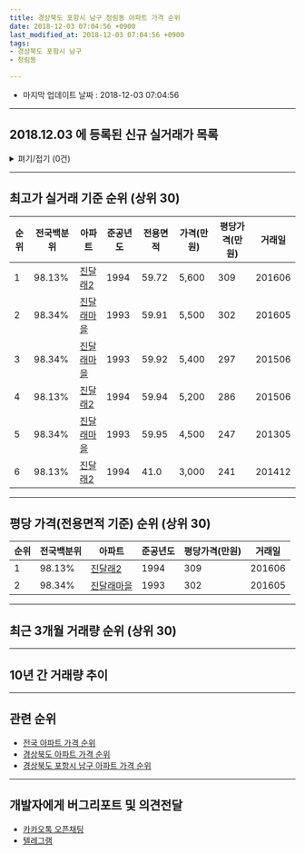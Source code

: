 ```yaml
---
title: 경상북도 포항시 남구 청림동 아파트 가격 순위
date: 2018-12-03 07:04:56 +0900
last_modified_at: 2018-12-03 07:04:56 +0900
tags:
- 경상북도 포항시 남구
- 청림동

---
```


* 마지막 업데이트 날짜 : 2018-12-03 07:04:56

---

## 2018.12.03 에 등록된 신규 실거래가 목록

<details>
<summary>펴기/접기 (0건)</summary>
<div markdown="1">

|아파트|전국백분위|준공년도|전용면적|가격(만원)|평당가격(만원)|거래일|
|---|---|---|---|---|---|---|
|없음|||||||


</div>
</details>

---

## 최고가 실거래 기준 순위 (상위 30)


|순위|전국백분위|아파트|준공년도|전용면적|가격(만원)|평당가격(만원)|거래일|
|---|---|---|---|---|---|---|---|
|1|98.13%|[진달래2](https://search.naver.com/search.naver?query=%EA%B2%BD%EC%83%81%EB%B6%81%EB%8F%84+%ED%8F%AC%ED%95%AD%EC%8B%9C+%EB%82%A8%EA%B5%AC+%EC%B2%AD%EB%A6%BC%EB%8F%99+%EC%A7%84%EB%8B%AC%EB%9E%982)|1994|59.72|5,600|309|201606|
|2|98.34%|[진달래마을](https://search.naver.com/search.naver?query=%EA%B2%BD%EC%83%81%EB%B6%81%EB%8F%84+%ED%8F%AC%ED%95%AD%EC%8B%9C+%EB%82%A8%EA%B5%AC+%EC%B2%AD%EB%A6%BC%EB%8F%99+%EC%A7%84%EB%8B%AC%EB%9E%98%EB%A7%88%EC%9D%84)|1993|59.91|5,500|302|201605|
|3|98.34%|[진달래마을](https://search.naver.com/search.naver?query=%EA%B2%BD%EC%83%81%EB%B6%81%EB%8F%84+%ED%8F%AC%ED%95%AD%EC%8B%9C+%EB%82%A8%EA%B5%AC+%EC%B2%AD%EB%A6%BC%EB%8F%99+%EC%A7%84%EB%8B%AC%EB%9E%98%EB%A7%88%EC%9D%84)|1993|59.92|5,400|297|201506|
|4|98.13%|[진달래2](https://search.naver.com/search.naver?query=%EA%B2%BD%EC%83%81%EB%B6%81%EB%8F%84+%ED%8F%AC%ED%95%AD%EC%8B%9C+%EB%82%A8%EA%B5%AC+%EC%B2%AD%EB%A6%BC%EB%8F%99+%EC%A7%84%EB%8B%AC%EB%9E%982)|1994|59.94|5,200|286|201506|
|5|98.34%|[진달래마을](https://search.naver.com/search.naver?query=%EA%B2%BD%EC%83%81%EB%B6%81%EB%8F%84+%ED%8F%AC%ED%95%AD%EC%8B%9C+%EB%82%A8%EA%B5%AC+%EC%B2%AD%EB%A6%BC%EB%8F%99+%EC%A7%84%EB%8B%AC%EB%9E%98%EB%A7%88%EC%9D%84)|1993|59.95|4,500|247|201305|
|6|98.13%|[진달래2](https://search.naver.com/search.naver?query=%EA%B2%BD%EC%83%81%EB%B6%81%EB%8F%84+%ED%8F%AC%ED%95%AD%EC%8B%9C+%EB%82%A8%EA%B5%AC+%EC%B2%AD%EB%A6%BC%EB%8F%99+%EC%A7%84%EB%8B%AC%EB%9E%982)|1994|41.0|3,000|241|201412|


---

## 평당 가격(전용면적 기준) 순위 (상위 30)


|순위|전국백분위|아파트|준공년도|평당가격(만원)|거래일|
|---|---|---|---|---|---|
|1|98.13%|[진달래2](https://search.naver.com/search.naver?query=%EA%B2%BD%EC%83%81%EB%B6%81%EB%8F%84+%ED%8F%AC%ED%95%AD%EC%8B%9C+%EB%82%A8%EA%B5%AC+%EC%B2%AD%EB%A6%BC%EB%8F%99+%EC%A7%84%EB%8B%AC%EB%9E%982)|1994|309|201606|
|2|98.34%|[진달래마을](https://search.naver.com/search.naver?query=%EA%B2%BD%EC%83%81%EB%B6%81%EB%8F%84+%ED%8F%AC%ED%95%AD%EC%8B%9C+%EB%82%A8%EA%B5%AC+%EC%B2%AD%EB%A6%BC%EB%8F%99+%EC%A7%84%EB%8B%AC%EB%9E%98%EB%A7%88%EC%9D%84)|1993|302|201605|


---

## 최근 3개월 거래량 순위 (상위 30)


<div style="width:100%;">
    <canvas id="deal_count_ranking" height="250"></canvas>
</div>


<script>
new Chart(document.getElementById("deal_count_ranking"), {
    type: 'horizontalBar',
    data: {
        labels: ['진달래마을', '진달래2'],
        datasets: [{
            label: '실거래 수',
            data: [2, 2],
            borderColor: "rgba(255, 0, 128, 1)",
            backgroundColor: "rgba(255, 0, 128, 0.5)",
            fill: false,
        }]
    },
    options: {
        responsive: true,
        title: {
            display: true,
            text: '최근 3개월 거래량 순위'
        },
        tooltips: {
            mode: 'index',
            intersect: false,
            callbacks: {
                title: function(tooltipItems, data) {
                    return "실거래 수:";
                },
                label: function(tooltipItem, data) {
                    return data.labels[tooltipItem.index] + ": " + tooltipItem.xLabel;
                }
            }
        },
        hover: {
            mode: 'nearest',
            intersect: true
        },
        scales: {
            xAxes: [{
                display: true,
                scaleLabel: {
                    display: true,
                    labelString: '실거래 수'
                },
                ticks: {
                    suggestedMin: 0,
                }
            }],
            yAxes: [{
                display: true,
                ticks: {
                    autoSkip: false,
                    callback: function(value, index, values) {
                        if (value.length > 15)
                            return value.substr(0, 13) + "...";
                        else
                            return value;
                    }
                },
                scaleLabel: {
                    display: false,
                }
            }]
        }
    }
});

</script>


---

## 10년 간 거래량 추이


<div style="width:100%;">
    <canvas id="deal_progress" height="250"></canvas>
</div>

<script>
new Chart(document.getElementById("deal_progress"), {
    type: 'line',
    data: {
        labels: ['200812','200901','200902','200903','200904','200905','200906','200907','200908','200909','200910','200911','200912','201001','201002','201003','201004','201005','201006','201007','201008','201009','201010','201011','201012','201101','201102','201103','201104','201105','201106','201107','201108','201109','201110','201111','201112','201201','201202','201203','201204','201205','201206','201207','201208','201209','201210','201211','201212','201301','201302','201303','201304','201305','201306','201307','201308','201309','201310','201311','201312','201401','201402','201403','201404','201405','201406','201407','201408','201409','201410','201411','201412','201501','201502','201503','201504','201505','201506','201507','201508','201509','201510','201511','201512','201601','201602','201603','201604','201605','201606','201607','201608','201609','201610','201611','201612','201701','201702','201703','201704','201705','201706','201707','201708','201709','201710','201711','201712','201801','201802','201803','201804','201805','201806','201807','201808','201809','201810','201811','201812'],
        datasets: [{
            label: '실거래 수',
            pointRadius: 1,
            data: [0, 0, 1, 2, 2, 2, 1, 0, 1, 1, 0, 4, 1, 0, 1, 2, 3, 2, 0, 2, 1, 1, 3, 3, 2, 0, 4, 1, 1, 1, 0, 1, 3, 1, 1, 3, 0, 2, 2, 1, 2, 1, 3, 2, 1, 4, 1, 1, 2, 2, 4, 1, 0, 4, 2, 1, 2, 1, 1, 1, 3, 2, 1, 4, 2, 2, 1, 2, 2, 3, 3, 1, 1, 4, 1, 5, 2, 2, 3, 1, 0, 1, 1, 1, 2, 0, 0, 2, 3, 3, 3, 0, 0, 1, 2, 1, 0, 0, 0, 2, 0, 1, 2, 1, 3, 1, 3, 2, 2, 0, 1, 1, 2, 0, 1, 0, 0, 1, 4, 0, 0],
            borderColor: "rgba(255, 201, 14, 1)",
            backgroundColor: "rgba(255, 201, 14, 0.5)",
            fill: true,
        }]
    },
    options: {
        responsive: true,
        title: {
            display: true,
            text: '10년간 거래량 추이'
        },
        tooltips: {
            mode: 'index',
            intersect: false,
        },
        hover: {
            mode: 'nearest',
            intersect: true
        },
        scales: {
            xAxes: [{
                display: true,
                scaleLabel: {
                    display: true,
                    labelString: '년/월'
                }
            }],
            yAxes: [{
                display: true,
                ticks: {
                    suggestedMin: 0,
                },
                scaleLabel: {
                    display: true,
                    labelString: '실거래 수'
                }
            }]
        }
    }
});

</script>


---

## 관련 순위

- [전국 아파트 가격 순위](https://inasie.github.io/apt-ranking/전국)
- [경상북도 아파트 가격 순위](https://inasie.github.io/apt-ranking/경상북도)
- [경상북도 포항시 남구 아파트 가격 순위](https://inasie.github.io/apt-ranking/경상북도-포항시-남구)


---

## 개발자에게 버그리포트 및 의견전달

- [카카오톡 오픈채팅](https://open.kakao.com/o/gLJUAP4)
- [텔레그램](https://t.me/inasie)

